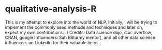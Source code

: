 # qualitative-analysis-R
This is my attempt to explore into the world of NLP.
Initially, i will be trying to implement the commonly used methods and techniques and later on, expect my own contributions. :)
Credits: Data science dojo, stac overflow, CRAN, google
Influencers: Sah Bittu(my mentor), and all other data science influencers on LinkedIn for their valuable helps.
